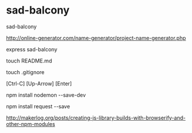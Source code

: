# sad-balcony

sad-balcony

http://online-generator.com/name-generator/project-name-generator.php

express sad-balcony

touch README.md

touch .gitignore

[Ctrl-C] [Up-Arrow] [Enter]

npm install nodemon --save-dev

npm install request --save

http://makerlog.org/posts/creating-js-library-builds-with-browserify-and-other-npm-modules


